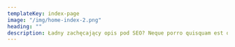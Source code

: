 ```yaml
---
templateKey: index-page
image: "/img/home-index-2.png"
heading: ""
description: Ładny zachęcający opis pod SEO? Neque porro quisquam est qui dolorem ipsum quia dolor sit amet. Leque porro quisquam est qui dolorem ipsum quia dolor sit amet.
---
```

